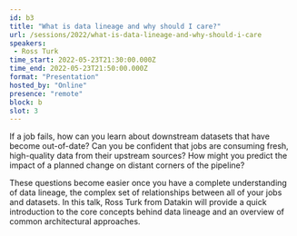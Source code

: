 ```yaml
---
id: b3
title: "What is data lineage and why should I care?"
url: /sessions/2022/what-is-data-lineage-and-why-should-i-care
speakers:
 - Ross Turk
time_start: 2022-05-23T21:30:00.000Z
time_end: 2022-05-23T21:50:00.000Z
format: "Presentation"
hosted_by: "Online"
presence: "remote"
block: b
slot: 3
---
```


If a job fails, how can you learn about downstream datasets that have become out-of-date? Can you be confident that jobs are consuming fresh, high-quality data from their upstream sources? How might you predict the impact of a planned change on distant corners of the pipeline?
 
 
 
 These questions become easier once you have a complete understanding of data lineage, the complex set of relationships between all of your jobs and datasets. In this talk, Ross Turk from Datakin will provide a quick introduction to the core concepts behind data lineage and an overview of common architectural approaches.